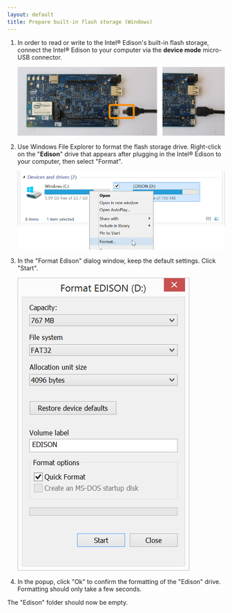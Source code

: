```yaml
---
layout: default
title: Prepare built-in flash storage (Windows)
---
```


1. In order to read or write to the Intel® Edison's built-in flash storage, connect the Intel® Edison to your computer via the **device mode** micro-USB connector.

    ![Micro-USB cable being plugged into the top micro-USB connector](../../assembly/arduino_expansion_board/images/device_mode-usb_cable-before_after.png)

2. Use Windows File Explorer to format the flash storage drive. Right-click on the "**Edison**" drive that appears after plugging in the Intel® Edison to your computer, then select "Format".

    ![Right-click and select format](images/windows-format_drive.png)

3. In the "Format Edison" dialog window, keep the default settings. Click "Start".

    ![Format drive default settings](images/windows-format_settings.png)

4. In the popup, click "Ok" to confirm the formatting of the "Edison" drive. 
Formatting should only take a few seconds.

<div class="callout done" markdown="1">
The "Edison" folder should now be empty.
</div>